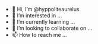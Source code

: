 - 👋 Hi, I’m @hyppoliteaurelus
- 👀 I’m interested in ...
- 🌱 I’m currently learning ...
- 💞️ I’m looking to collaborate on ...
- 📫 How to reach me ...

<!---
hyppoliteaurelus/hyppoliteaurelus is a ✨ special ✨ repository because its `README.md` (this file) appears on your GitHub profile.
You can click the Preview link to take a look at your changes.
--->
